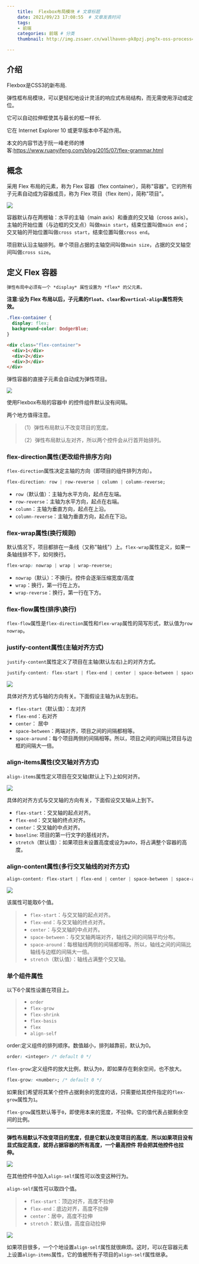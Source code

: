```yaml
---
    title:  Flexbox布局模块 # 文章标题  
    date: 2021/09/23 17:08:55  # 文章发表时间
    tags:
    - 前端
    categories: 前端 # 分类
    thumbnail: http://img.zssaer.cn/wallhaven-pk8pzj.png?x-oss-process=style/wallpaper # 略缩图

---
```


## 介绍

Flexbox是CSS3的新布局.

弹性框布局模块，可以更轻松地设计灵活的响应式布局结构，而无需使用浮动或定位。

它可以自动拉伸框使其与最长的框一样长.

它在 Internet Explorer 10 或更早版本中不起作用。

本文的内容节选于阮一峰老师的博客:https://www.ruanyifeng.com/blog/2015/07/flex-grammar.html

## 概念

采用 Flex 布局的元素，称为 Flex 容器（flex container），简称"容器"。它的所有子元素自动成为容器成员，称为 Flex 项目（flex item），简称"项目"。

![](http://img.zssaer.cn/image-20210923170847828.png)

容器默认存在两根轴：水平的主轴（main axis）和垂直的交叉轴（cross axis）。主轴的开始位置（与边框的交叉点）叫做`main start`，结束位置叫做`main end`；交叉轴的开始位置叫做`cross start`，结束位置叫做`cross end`。

项目默认沿主轴排列。单个项目占据的主轴空间叫做`main size`，占据的交叉轴空间叫做`cross size`。



## 定义 Flex 容器

`弹性布局中必须有一个 *display* 属性设置为 *flex* 的父元素。`

**注意:设为 Flex 布局以后，子元素的`float`、`clear`和`vertical-align`属性将失效。**

```css
.flex-container {
  display: flex;
  background-color: DodgerBlue;
}
```

```html
<div class="flex-container">
  <div>1</div>
  <div>2</div>
  <div>3</div>  
</div>
```

弹性容器的直接子元素会自动成为弹性项目。

<img src="http://img.zssaer.cn/flexbox.png" style="zoom:90%;" />

使用Flexbox布局的容器中 的控件组件默认没有间隔。

两个地方值得注意。

> （1）弹性布局默认不改变项目的宽度。
>
> （2）弹性布局默认左对齐，所以两个控件会从行首开始排列。



### flex-direction属性(更改组件排序方向)

`flex-direction`属性决定主轴的方向（即项目的组件排列方向）。

```css
flex-direction: row | row-reverse | column | column-reverse;
```

- `row`（默认值）：主轴为水平方向，起点在左端。
- `row-reverse`：主轴为水平方向，起点在右端。
- `column`：主轴为垂直方向，起点在上沿。
- `column-reverse`：主轴为垂直方向，起点在下沿。



###  flex-wrap属性(换行规则)

默认情况下，项目都排在一条线（又称"轴线"）上。`flex-wrap`属性定义，如果一条轴线排不下，如何换行。

```css
flex-wrap: nowrap | wrap | wrap-reverse;
```

- `nowrap`（默认）：不换行。控件会逐渐压缩宽度/高度
- `wrap`：换行，第一行在上方。
- `wrap-reverse`：换行，第一行在下方。



### flex-flow属性(排序\换行)

`flex-flow`属性是`flex-direction`属性和`flex-wrap`属性的简写形式，默认值为`row nowrap`。



### justify-content属性(主轴对齐方式)

`justify-content`属性定义了项目在主轴(默认左右)上的对齐方式。

```css
justify-content: flex-start | flex-end | center | space-between | space-around;
```

![](http://img.zssaer.cn/bg2015071010.png)

具体对齐方式与轴的方向有关。下面假设主轴为从左到右。

- `flex-start`（默认值）：左对齐
- `flex-end`：右对齐
- `center`： 居中
- `space-between`：两端对齐，项目之间的间隔都相等。
- `space-around`：每个项目两侧的间隔相等。所以，项目之间的间隔比项目与边框的间隔大一倍。



### align-items属性(交叉轴对齐方式)

`align-items`属性定义项目在交叉轴(默认上下)上如何对齐。

![](http://img.zssaer.cn/bg2015071011.png)

具体的对齐方式与交叉轴的方向有关，下面假设交叉轴从上到下。	

- `flex-start`：交叉轴的起点对齐。
- `flex-end`：交叉轴的终点对齐。
- `center`：交叉轴的中点对齐。
- `baseline`: 项目的第一行文字的基线对齐。
- `stretch`（默认值）：如果项目未设置高度或设为auto，将占满整个容器的高度。



### align-content属性(多行交叉轴线的对齐方式)

```css
align-content: flex-start | flex-end | center | space-between | space-around | stretch;
```

![](http://img.zssaer.cn/bg2015071012.png)

该属性可能取6个值。

> - `flex-start`：与交叉轴的起点对齐。
> - `flex-end`：与交叉轴的终点对齐。
> - `center`：与交叉轴的中点对齐。
> - `space-between`：与交叉轴两端对齐，轴线之间的间隔平均分布。
> - `space-around`：每根轴线两侧的间隔都相等。所以，轴线之间的间隔比轴线与边框的间隔大一倍。
> - `stretch`（默认值）：轴线占满整个交叉轴。



### 单个组件属性

以下6个属性设置在项目上。

> - `order`
> - `flex-grow`
> - `flex-shrink`
> - `flex-basis`
> - `flex`
> - `align-self`

order:定义组件的排列顺序。数值越小，排列越靠前，默认为0。

```css
order: <integer> /* default 0 */
```

`flex-grow`:定义组件的放大比例，默认为`0`，即如果存在剩余空间，也不放大。

```css
flex-grow: <number>; /* default 0 */
```

如果我们希望将其某个控件占据剩余的宽度的话，只需要给其控件指定的`flex-grow`属性为`1`。

`flex-grow`属性默认等于`0`，即使用本来的宽度，不拉伸。它的值代表占据剩余空间的比例。

------------



**弹性布局默认不改变项目的宽度，但是它默认改变项目的高度**。**所以如果项目没有显式指定高度，就将占据容器的所有高度，一个最高控件 将会把其他控件也拉伸。**

![](http://img.zssaer.cn/image-20210923170815335.png)



在其他控件中加入`align-self`属性可以改变这种行为。

`align-self`属性可以取四个值。

> - `flex-start`：顶边对齐，高度不拉伸
> - `flex-end`：底边对齐，高度不拉伸
> - `center`：居中，高度不拉伸
> - `stretch`：默认值，高度自动拉伸



![](http://img.zssaer.cn/bg2018101806.png)

如果项目很多，一个个地设置`align-self`属性就很麻烦。这时，可以在容器元素上设置`align-items`属性，它的值被所有子项目的`align-self`属性继承。

